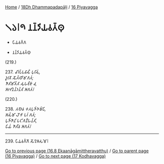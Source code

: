 
[Home](/) / [18Dh Dhammapadapāḷi](../../18Dh.md) / [16 Piyavagga](../16.md)

# 𑁧𑁬𑁇𑁯 𑀦𑀦𑁆𑀤𑀺𑀬𑀯𑀢𑁆𑀣𑀼

* 𑀧𑀺𑀬𑀯𑀕𑁆𑀕

* 𑀦𑀦𑁆𑀤𑀺𑀬𑀯𑀢𑁆𑀣𑀼

(219.)

237\. _𑀘𑀺𑀭𑀧𑁆𑀧𑀯𑀸𑀲𑀺𑀁 𑀧𑀼𑀭𑀺𑀲𑀁,_  
_𑀤𑀽𑀭𑀢𑁄 𑀲𑁄𑀢𑁆𑀣𑀺𑀫𑀸𑀕𑀢𑀁;_  
_𑀜𑀸𑀢𑀺𑀫𑀺𑀢𑁆𑀢𑀸 𑀲𑀼𑀳𑀚𑁆𑀚𑀸 𑀘,_  
_𑀅𑀪𑀺𑀦𑀦𑁆𑀤𑀦𑁆𑀢𑀺 𑀆𑀕𑀢𑀁𑁇_  


(220.)

238\. _𑀢𑀣𑁂𑀯 𑀓𑀢𑀧𑀼𑀜𑁆𑀜𑀫𑁆𑀧𑀺,_  
_𑀅𑀲𑁆𑀫𑀸 𑀮𑁄𑀓𑀸 𑀧𑀭𑀁 𑀕𑀢𑀁;_  
_𑀧𑀼𑀜𑁆𑀜𑀸𑀦𑀺 𑀧𑀝𑀺𑀕𑀡𑁆𑀳𑀦𑁆𑀢𑀺,_  
_𑀧𑀺𑀬𑀁 𑀜𑀸𑀢𑀻𑀯 𑀆𑀕𑀢𑀁𑁇_  


---

239\. 𑀧𑀺𑀬𑀯𑀕𑁆𑀕𑁄 𑀲𑁄𑀍𑀅𑀲𑀫𑁄𑁇



[Go to previous page (16.8 Ekaanāgāmittheravatthu)](16.8.md) / [Go to parent page (16 Piyavagga)](../16.md) / [Go to next page (17 Kodhavagga)](../17.md)


